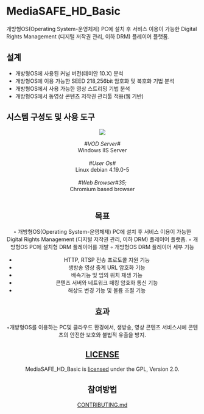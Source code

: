# MediaSAFE_HD_Basic
개방형OS(Operating System-운영체제) PC에 설치 후 서비스 이용이 가능한 Digital Rights Management (디지털 저작권 관리, 이하 DRM) 플레이어 플랫폼.

## 설계
- 개방형OS에 사용된 커널 버전(데미안 10.X) 분석
- 개방형OS에 이용 가능한 SEED 218,256bit 암호화 및 복호화 기법 분석
- 개방형OS에서 사용 가능한 영상 스트리밍 기법 분석
- 개방형OS에서 동영상 콘텐츠 저작권 관리툴 적용(웹 기반)

## 시스템 구성도 및 사용 도구
<div width="100%" style="text-align:center;">
  <img src="https://user-images.githubusercontent.com/46548273/83089432-44236200-a0d1-11ea-8710-839d11d9ec64.png">  
</ div >

*&#35;VOD Server&#35;*<br>Windows IIS Server<br><br>
*&#35;User Os&#35;*<br>Linux debian 4.19.0-5 <br><br>
*&#35;Web Browser#35;*<br>Chromium based browser <br><br>

## 목표
 ◦ 개방형OS(Operating System-운영체제) PC에 설치 후 서비스 이용이 가능한 Digital Rights Management (디지털 저작권 관리, 이하 DRM) 플레이어 플랫폼.
 ◦ 개방형OS PC에 설치형 DRM 플레이어를 개발
 ◦ 개방형OS DRM 플레이어 세부 기능
- HTTP, RTSP 전송 프로토콜 지원 기능
- 생방송 영상 중계 URL 암호화 기능
- 배속기능 및 임의 위치 재생 기능
- 콘텐츠 서버와 네트워크 패킹 암호화 통신 기능
- 해상도 변경 기능 및 볼륨 조절 기능

## 효과
 ◦개방형OS를 이용하는 PC및 클라우드 환경에서, 
  생방송, 영상 콘텐츠 서비스시에 콘텐츠의 안전한 보호와 불법적 유출을 방지.  
 
## <a href="https://github.com/yoondisk/MediaSAFE_HD_Basic/blob/master/LICENSE.md">LICENSE</a>
MediaSAFE_HD_Basic is <a href="https://github.com/yoondisk/MediaSAFE_HD_Basic/blob/master/LICENSE.md">licensed</a> under the GPL, Version 2.0.

## 참여방법
<a href="https://github.com/yoondisk/MediaSAFE_HD_Basic/blob/master/CONTRIBUTING.md">CONTRIBUTING.md</a>

